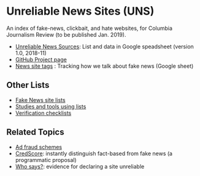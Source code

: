 # Unreliable News Sites (UNS)
An index of fake-news, clickbait, and hate websites, for Columbia Journalism Review (to be published Jan. 2019).

* <a href="https://docs.google.com/spreadsheets/d/1ck1_FZC-97uDLIlvRJDTrGqBk0FuDe9yHkluROgpGS8/edit?usp=sharing">Unreliable News Sources</a>: List and data in Google speadsheet (version 1.0, 2018-11)
* <a href="https://github.com/hearvox/unreliable-news/projects/1">GitHub Project page</a>
* <a href="https://docs.google.com/spreadsheets/d/1KrwCeg5hYRJ59fmg5qnXeM2KqDavbawTU0GgzHs7u4c/edit?usp=sharing">News site tags</a> : Tracking how we talk about fake news (Google sheet)


## Other Lists
* <a href="https://github.com/hearvox/unreliable-news/blob/master/lists/fake-news-site-lists.md">Fake News site lists</a>
* <a href="https://github.com/hearvox/unreliable-news/blob/master/lists/tools-use-lists.md">Studies and tools using lists</a>
* <a href="https://github.com/hearvox/unreliable-news/blob/master/lists/news-verification-checklists.md">Verification checklists</a>

## Related Topics
* <a href="https://github.com/hearvox/unreliable-news/blob/master/topics/ad-fraud.md">Ad fraud schemes</a>
* <a href="https://github.com/hearvox/unreliable-news/blob/master/topics/credscore.md">CredScore</a>: instantly distinguish fact-based from fake news (a programmatic proposal)
* <a href="https://github.com/hearvox/unreliable-news/blob/master/topics/evidence.md">Who says?</a>: evidence for declaring a site unreliable
